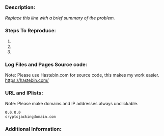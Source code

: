 ### Description:

*Replace this line with a brief summary of the problem.*

### Steps To Reproduce:

1.
2.
3.

### Log Files and Pages Source code:

Note: Please use Hastebin.com for source code, this makes my work easier.
https://hastebin.com/

### URL and IPlists:

Note: Please make domains and IP addresses always unclickable.

```
0.0.0.0
cryptojackingdomain.com
```


### Additional Information:
